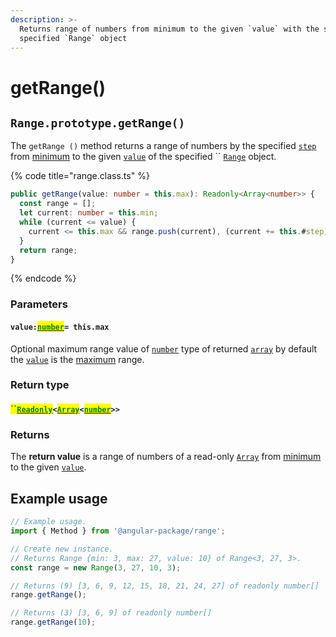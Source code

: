 ```yaml
---
description: >-
  Returns range of numbers from minimum to the given `value` with the step of a
  specified `Range` object
---
```


# getRange()

## `Range.prototype.getRange()`

The `getRange ()` method returns a range of numbers by the specified [`step`](../accessors/get-step.md#range.prototype.step) from [minimum](../properties/min.md#range.prototype.min) to the given [`value`](getrange.md#value-number-this.max) of the specified `` [`Range`](broken-reference) object.

{% code title="range.class.ts" %}
```typescript
public getRange(value: number = this.max): Readonly<Array<number>> {
  const range = [];
  let current: number = this.min;
  while (current <= value) {
    current <= this.max && range.push(current), (current += this.#step);
  }
  return range;
}
```
{% endcode %}

### Parameters

#### `value:`[<mark style="color:green;">`number`</mark>](https://www.typescriptlang.org/docs/handbook/basic-types.html#number)`= this.max`

Optional maximum range value of [`number`](https://developer.mozilla.org/en-US/docs/Web/JavaScript/Reference/Global\_Objects/Number) type of returned [`array`](https://developer.mozilla.org/en-US/docs/Web/JavaScript/Reference/Global\_Objects/Array) by default the [`value`](getrange.md#value-this.value-or-or-this.max) is the [maximum](../properties/max.md#range.prototype.max) range.

### Return type

#### <mark style="color:green;">``</mark>[<mark style="color:green;">`Readonly`</mark>](https://www.typescriptlang.org/docs/handbook/utility-types.html#readonlytype)`<`[<mark style="color:green;">`Array`</mark>](https://www.typescriptlang.org/docs/handbook/2/everyday-types.html#arrays)`<`[<mark style="color:green;">`number`</mark>](https://www.typescriptlang.org/docs/handbook/basic-types.html#number)`>>`

### Returns

The **return value** is a range of numbers of a read-only [`Array`](https://developer.mozilla.org/en-US/docs/Web/JavaScript/Reference/Global\_Objects/Array) from [minimum](../properties/min.md#range.prototype.min) to the given [`value`](getrange.md#value-number-this.max).

## Example usage

```typescript
// Example usage.
import { Method } from '@angular-package/range';

// Create new instance.
// Returns Range {min: 3, max: 27, value: 10} of Range<3, 27, 3>.
const range = new Range(3, 27, 10, 3);

// Returns (9) [3, 6, 9, 12, 15, 18, 21, 24, 27] of readonly number[]
range.getRange();

// Returns (3) [3, 6, 9] of readonly number[]
range.getRange(10);
```
